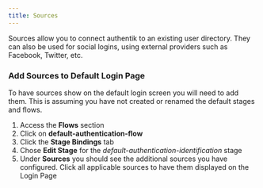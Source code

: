 ```yaml
---
title: Sources
---
```


Sources allow you to connect authentik to an existing user directory. They can also be used for social logins, using external providers such as Facebook, Twitter, etc.

### Add Sources to Default Login Page

To have sources show on the default login screen you will need to add them. This is assuming you have not created or renamed the default stages and flows.
1. Access the **Flows** section
2. Click on **default-authentication-flow** 
3. Click the **Stage Bindings** tab
4. Chose **Edit Stage** for the _default-authentication-identification_ stage
5. Under **Sources** you should see the additional sources you have configured.  Click all applicable sources to have them displayed on the Login Page
